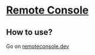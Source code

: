 # [Remote Console](https://remoteconsole.dev/)

## How to use?

Go on [remoteconsole.dev](https://remoteconsole.dev/)